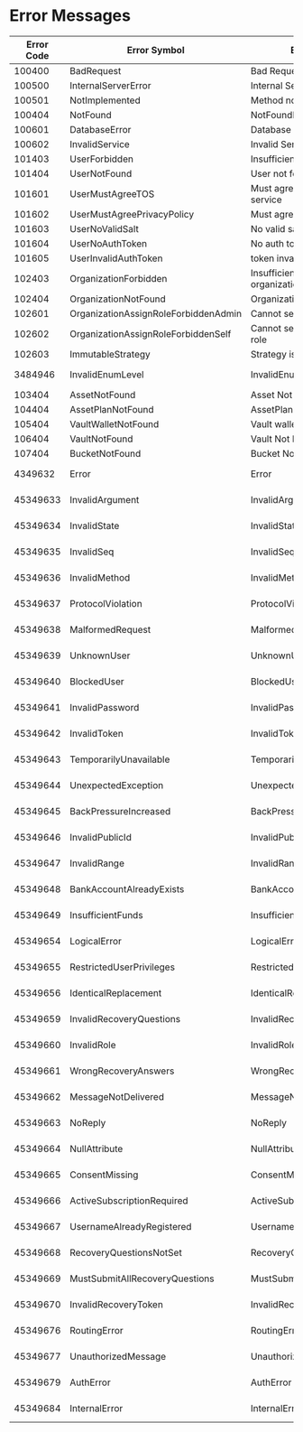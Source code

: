 
# Error Messages
|Error Code|Error Symbol|Error Message|Error Source|
|----------|------------|-------------|------------|
|100400|BadRequest|Bad Request|Custom|
|100500|InternalServerError|Internal Server Error|Custom|
|100501|NotImplemented|Method not implemented|Custom|
|100404|NotFound|NotFoundResource|Custom|
|100601|DatabaseError|Database error|Custom|
|100602|InvalidService|Invalid Service|Custom|
|101403|UserForbidden|Insufficient role for user|Custom|
|101404|UserNotFound|User not found|Custom|
|101601|UserMustAgreeTOS|Must agree to the terms of service|Custom|
|101602|UserMustAgreePrivacyPolicy|Must agree to the privacy policy|Custom|
|101603|UserNoValidSalt|No valid salt|Custom|
|101604|UserNoAuthToken|No auth token|Custom|
|101605|UserInvalidAuthToken|token invalid|Custom|
|102403|OrganizationForbidden|Insufficient role for {user} in organization {organization}|Custom|
|102404|OrganizationNotFound|Organization Not Found|Custom|
|102601|OrganizationAssignRoleForbiddenAdmin|Cannot set role higher than admin|Custom|
|102602|OrganizationAssignRoleForbiddenSelf|Cannot set role higher than your role|Custom|
|102603|ImmutableStrategy|Strategy is immutable|Custom|
|3484946|InvalidEnumLevel|InvalidEnumLevel|SQL 22P02|
|103404|AssetNotFound|Asset Not Found|Custom|
|104404|AssetPlanNotFound|AssetPlan Not Found|Custom|
|105404|VaultWalletNotFound|Vault wallet Not Found|Custom|
|106404|VaultNotFound|Vault Not Found|Custom|
|107404|BucketNotFound|Bucket Not Found|Custom|
|4349632|Error|Error|SQL R0000|
|45349633|InvalidArgument|InvalidArgument|SQL R0001|
|45349634|InvalidState|InvalidState|SQL R0002|
|45349635|InvalidSeq|InvalidSeq|SQL R0003|
|45349636|InvalidMethod|InvalidMethod|SQL R0004|
|45349637|ProtocolViolation|ProtocolViolation|SQL R0005|
|45349638|MalformedRequest|MalformedRequest|SQL R0006|
|45349639|UnknownUser|UnknownUser|SQL R0007|
|45349640|BlockedUser|BlockedUser|SQL R0008|
|45349641|InvalidPassword|InvalidPassword|SQL R0009|
|45349642|InvalidToken|InvalidToken|SQL R000A|
|45349643|TemporarilyUnavailable|TemporarilyUnavailable|SQL R000B|
|45349644|UnexpectedException|UnexpectedException|SQL R000C|
|45349645|BackPressureIncreased|BackPressureIncreased|SQL R000D|
|45349646|InvalidPublicId|InvalidPublicId|SQL R000E|
|45349647|InvalidRange|InvalidRange|SQL R000F|
|45349648|BankAccountAlreadyExists|BankAccountAlreadyExists|SQL R000G|
|45349649|InsufficientFunds|InsufficientFunds|SQL R000H|
|45349654|LogicalError|LogicalError|SQL R000M|
|45349655|RestrictedUserPrivileges|RestrictedUserPrivileges|SQL R000N|
|45349656|IdenticalReplacement|IdenticalReplacement|SQL R000O|
|45349659|InvalidRecoveryQuestions|InvalidRecoveryQuestions|SQL R000R|
|45349660|InvalidRole|InvalidRole|SQL R000S|
|45349661|WrongRecoveryAnswers|WrongRecoveryAnswers|SQL R000T|
|45349662|MessageNotDelivered|MessageNotDelivered|SQL R000U|
|45349663|NoReply|NoReply|SQL R000V|
|45349664|NullAttribute|NullAttribute|SQL R000W|
|45349665|ConsentMissing|ConsentMissing|SQL R000X|
|45349666|ActiveSubscriptionRequired|ActiveSubscriptionRequired|SQL R000Y|
|45349667|UsernameAlreadyRegistered|UsernameAlreadyRegistered|SQL R000Z|
|45349668|RecoveryQuestionsNotSet|RecoveryQuestionsNotSet|SQL R0010|
|45349669|MustSubmitAllRecoveryQuestions|MustSubmitAllRecoveryQuestions|SQL R0011|
|45349670|InvalidRecoveryToken|InvalidRecoveryToken|SQL R0012|
|45349676|RoutingError|RoutingError|SQL R0018|
|45349677|UnauthorizedMessage|UnauthorizedMessage|SQL R0019|
|45349679|AuthError|AuthError|SQL R001B|
|45349684|InternalError|InternalError|SQL R001G|

